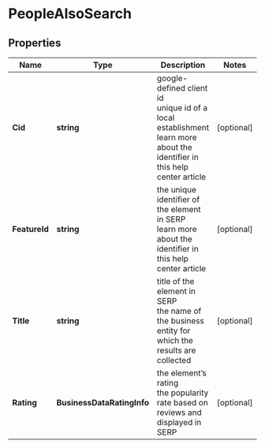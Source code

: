# PeopleAlsoSearch


## Properties

| Name | Type | Description | Notes |
|------------ | ------------- | ------------- | -------------|
**Cid** | **string** | google-defined client id<br>unique id of a local establishment<br>learn more about the identifier in this help center article |[optional]|
**FeatureId** | **string** | the unique identifier of the element in SERP<br>learn more about the identifier in this help center article |[optional]|
**Title** | **string** | title of the element in SERP<br>the name of the business entity for which the results are collected |[optional]|
**Rating** | **BusinessDataRatingInfo** | the element’s rating <br>the popularity rate based on reviews and displayed in SERP |[optional]|